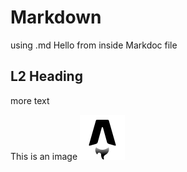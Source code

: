 # Markdown
using .md
Hello from inside Markdoc file


## L2 Heading

more text

This is an image
![favicon](./astro_icon.svg)

